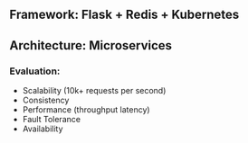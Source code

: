 ## Framework: Flask + Redis + Kubernetes

## Architecture: Microservices



### Evaluation:

- Scalability (10k+ requests per second)
- Consistency
- Performance (throughput latency)
- Fault Tolerance
- Availability





